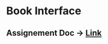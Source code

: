 # Book Interface

## Assignement Doc -> [Link](https://docs.google.com/document/d/1oko7HD3GeD9KD0VYloPmB6JnkbXHHSYncXeWcATtiuo/edit?tab=t.0)


